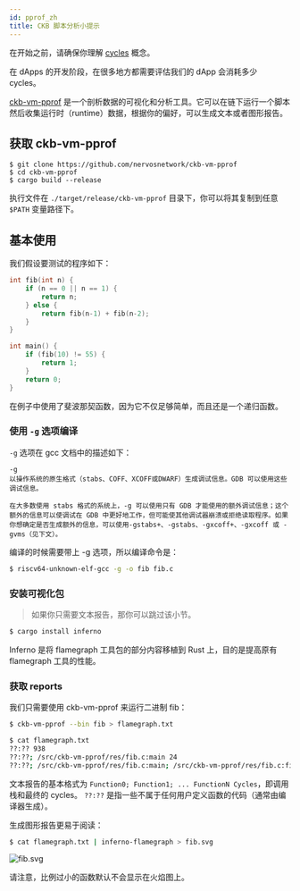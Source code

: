 ```yaml
---
id: pprof_zh
title: CKB 脚本分析小提示
---
```


在开始之前，请确保你理解 [cycles](basics/glossary#cycles) 概念。

在 dApps 的开发阶段，在很多地方都需要评估我们的 dApp 会消耗多少 cycles。

[ckb-vm-pprof](https://github.com/nervosnetwork/ckb-vm-pprof) 是一个剖析数据的可视化和分析工具。它可以在链下运行一个脚本然后收集运行时（runtime）数据，根据你的偏好，可以生成文本或者图形报告。

## 获取 ckb-vm-pprof

```
$ git clone https://github.com/nervosnetwork/ckb-vm-pprof
$ cd ckb-vm-pprof
$ cargo build --release
```

执行文件在 `./target/release/ckb-vm-pprof` 目录下，你可以将其复制到任意 `$PATH` 变量路径下。

## 基本使用

我们假设要测试的程序如下：

```c
int fib(int n) {
    if (n == 0 || n == 1) {
        return n;
    } else {
        return fib(n-1) + fib(n-2);
    }
}

int main() {
    if (fib(10) != 55) {
        return 1;
    }
    return 0;
}
```



在例子中使用了斐波那契函数，因为它不仅足够简单，而且还是一个递归函数。

### 使用 `-g` 选项编译

`-g` 选项在 gcc 文档中的描述如下：

```text
-g
以操作系统的原生格式（stabs、COFF、XCOFF或DWARF）生成调试信息。GDB 可以使用这些调试信息。

在大多数使用 stabs 格式的系统上，-g 可以使用只有 GDB 才能使用的额外调试信息；这个额外的信息可以使调试在 GDB 中更好地工作，但可能使其他调试器崩溃或拒绝读取程序。如果你想确定是否生成额外的信息，可以使用-gstabs+、-gstabs、-gxcoff+、-gxcoff 或 -gvms（见下文）。
```

编译的时候需要带上 -g 选项，所以编译命令是：

```sh
$ riscv64-unknown-elf-gcc -g -o fib fib.c
```

### 安装可视化包

> 如果你只需要文本报告，那你可以跳过该小节。

```sh
$ cargo install inferno
```

Inferno 是将 flamegraph 工具包的部分内容移植到 Rust 上，目的是提高原有 flamegraph 工具的性能。

### 获取 reports

我们只需要使用 ckb-vm-pprof 来运行二进制 fib：

```sh
$ ckb-vm-pprof --bin fib > flamegraph.txt

$ cat flamegraph.txt
??:?? 938
??:??; /src/ckb-vm-pprof/res/fib.c:main 24
??:??; /src/ckb-vm-pprof/res/fib.c:main; /src/ckb-vm-pprof/res/fib.c:fib 7311
```

文本报告的基本格式为 `Function0; Function1; ... FunctionN Cycles`，即调用栈和最终的 cycles。 `??:??` 是指一些不属于任何用户定义函数的代码（通常由编译器生成）。

生成图形报告更易于阅读：

```sh
$ cat flamegraph.txt | inferno-flamegraph > fib.svg
```

![fib.svg](https://raw.githubusercontent.com/nervosnetwork/ckb-vm-pprof/master/res/fib.svg)

请注意，比例过小的函数默认不会显示在火焰图上。

